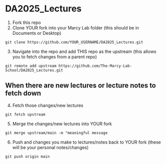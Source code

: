 # DA2025_Lectures

1. Fork this repo 
2. Clone YOUR fork into your Marcy Lab folder (this should be in Documents or Desktop)

``` git clone https://github.com/YOUR_USERNAME/DA2025_Lectures.git ```

3. Navigate into the repo and add THIS repo as the upstream (this allows you to fetch changes from a parent repo)

``` git remote add upstream https://github.com/The-Marcy-Lab-School/DA2025_Lectures.git ```

## When there are new lectures or lecture notes to fetch down

4. Fetch those changes/new lectures 

```git fetch upstream```

5.  Merge the changes/new lectures into YOUR fork 

```git merge upstream/main -m "meaningful message```

6.  Push and changes you make to lectures/notes back to YOUR fork (these will be your personal notes/changes)

```git push origin main```
